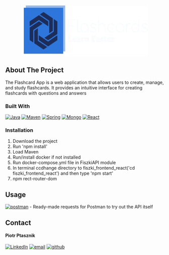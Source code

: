 
<!-- Improved compatibility of back to top link: See: https://github.com/othneildrew/Best-README-Template/pull/73 -->
<!--
*** Thanks for checking out the Best-README-Template. If you have a suggestion
*** that would make this better, please fork the repo and create a pull request
*** or simply open an issue with the tag "enhancement".
*** Don't forget to give the project a star!
*** Thanks again! Now go create something AMAZING! :D
-->



<!-- PROJECT SHIELDS -->
<!--
*** I'm using markdown "reference style" links for readability.
*** Reference links are enclosed in brackets [ ] instead of parentheses ( ).
*** See the bottom of this document for the declaration of the reference variables
*** for contributors-url, forks-url, etc. This is an optional, concise syntax you may use.
*** https://www.markdownguide.org/basic-syntax/#reference-style-links
-->
<!-- PROJECT LOGO -->
<br />
<div align="center">
  <a href="https://github.com/PiotrPtasznik/Fiszki">
    <img src="https://github.com/PiotrPtasznik/Fiszki/blob/fdb8443bc771781879cd11db3859cadef3876ca0/fiszki_frontend_react/src/components/Navbar/logoIcon.webp" alt="Logo" width="400" height="160">
  </a>
  
</div>

<!-- ABOUT THE PROJECT -->
## About The Project
The Flashcard App is a web application that allows users to create, manage, and study flashcards. It provides an intuitive interface for creating flashcards with questions and answers




### Built With

[![Java][Java]][Java-url]
[![Maven][Maven]][Maven-url]
[![Spring][Spring]][Spring-url]
[![Mongo][Mongo]][Mongo-url]
[![React][React.js]][React-url]



### Installation
<ol>
<li>Download the project</li>
<li>Run 'npm install'</li>
<li>Load Maven</li>
<li>Run/install docker if not installed</li>
<li>Run docker-compose.yml file in FiszkiAPI module </li>
<li>In terminal ccdhange directory to fiszki_frontend_react('cd fiszki_frontend_react') and then type 'npm start' </li>
<li>npm rect-router-dom</li>
</ol>


<!-- USAGE EXAMPLES -->
## Usage
  
[![postman][postman-shield]][postman-url]  -  Ready-made requests for Postman to try out the API itself

<!-- CONTACT -->
## Contact
#### Piotr Ptasznik
[![LinkedIn][linkedin-shield]][linkedin-url-pp]
[![email][gmail-shield]][gmail-url-pp]
[![github][github-shield]][github-url-pp]




<!-- MARKDOWN LINKS & IMAGES -->
<!-- https://www.markdownguide.org/basic-syntax/#reference-style-links -->
[contributors-url]: https://github.com/PiotrPtasznik/Fiszki/graphs/contributors
[forks-shield]: https://github.com/PiotrPtasznik/Fiszki.svg?style=for-the-badge
[forks-url]: https://github.com/PiotrPtasznik/Fiszkinetwork/members
[stars-shield]: https://github.com/PiotrPtasznik/Fiszki.svg?style=for-the-badge
[stars-url]: https://github.com/PiotrPtasznik/Fiszki/stargazers
[issues-shield]: https://github.com/PiotrPtasznik/Fiszki.svg?style=for-the-badge
[issues-url]: https://github.com/PiotrPtasznik/Fiszki/issues
[license-shield]: https://img.shields.io/github/license/othneildrew/Best-README-Template.svg?style=for-the-badge
[license-url]: https://github.com/PiotrPtasznik/Fiszki/blob/master/LICENSE.txt
[linkedin-shield]: https://img.shields.io/badge/-LinkedIn-black.svg?style=for-the-badge&logo=linkedin&colorB=555
[linkedin-url-pp]: www.linkedin.com/in/piotr-ptasznik
[gmail-shield]: https://img.shields.io/badge/Gmail-D14836?style=for-the-badge&logo=gmail&logoColor=white
[gmail-url-pp]: mailto:piotr.ptasznik111@gmail.com
[github-shield]: https://img.shields.io/badge/GitHub-100000?style=for-the-badge&logo=github&logoColor=white
[github-url-pp]: https://github.com/PiotrPtasznik
[postman-shield]: https://img.shields.io/badge/Postman-FF6C37?style=for-the-badge&logo=Postman&logoColor=white  
[postman-url]:  https://www.postman.com/grey-escape-417892/workspace/fluere/collection/26441753-0b973e4a-1882-457d-9497-5dab2a271168?action=share&creator=26441753
[product-screenshot]: images/screenshot.png
[Maven]: https://img.shields.io/badge/Maven-ECE7ED?style=for-the-badge&logo=apachemaven&logoColor=CB2136
[Maven-url]: https://maven.apache.org/
[Spring]: https://img.shields.io/badge/Spring-6db33f?style=for-the-badge&logo=springboot&logoColor=white 
[Spring-url]: https://spring.io/
[Mongo]: https://img.shields.io/badge/MongoDB-00684a?style=for-the-badge&logo=mongodb&logoColor=00ed64

[React.js]: https://img.shields.io/badge/-ReactJs-61DAFB?logo=react&logoColor=white&style=for-the-badge
[React-url]: https://pl.legacy.reactjs.org/
[Java]: https://img.shields.io/badge/Java-ED8B00?style=for-the-badge&logo=openjdk&logoColor=white
[Java-url]: https://www.java.com/pl/

[Mongo-url]: https://www.mongodb.com/
